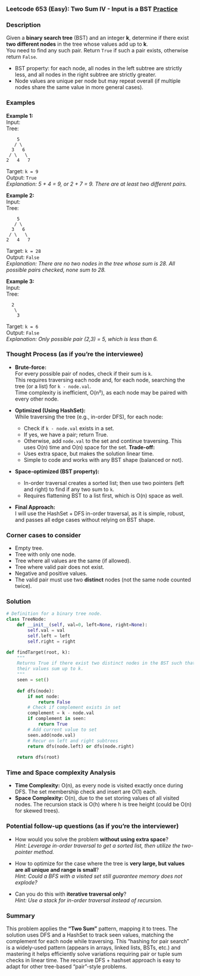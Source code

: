 ### Leetcode 653 (Easy): Two Sum IV - Input is a BST [Practice](https://leetcode.com/problems/two-sum-iv-input-is-a-bst)

### Description  
Given a **binary search tree** (BST) and an integer **k**, determine if there exist **two different nodes** in the tree whose values add up to **k**.  
You need to find any such pair. Return `True` if such a pair exists, otherwise return `False`.  
- BST property: for each node, all nodes in the left subtree are strictly less, and all nodes in the right subtree are strictly greater.  
- Node values are unique per node but may repeat overall (if multiple nodes share the same value in more general cases).

### Examples  

**Example 1:**  
Input:  
Tree:  
```
    5
   / \
  3   6
 / \   \
2   4   7
```  
Target: `k = 9`  
Output: `True`  
*Explanation: 5 + 4 = 9, or 2 + 7 = 9. There are at least two different pairs.*

**Example 2:**  
Input:  
Tree:  
```
    5
   / \
  3   6
 / \   \
2   4   7
```  
Target: `k = 28`  
Output: `False`  
*Explanation: There are no two nodes in the tree whose sum is 28. All possible pairs checked, none sum to 28.*

**Example 3:**  
Input:  
Tree:  
```
  2
   \
    3
```  
Target: `k = 6`  
Output: `False`  
*Explanation: Only possible pair (2,3) = 5, which is less than 6.*

### Thought Process (as if you’re the interviewee)  

- **Brute-force:**  
  For every possible pair of nodes, check if their sum is `k`.  
  This requires traversing each node and, for each node, searching the tree (or a list) for `k - node.val`.  
  Time complexity is inefficient, O(n²), as each node may be paired with every other node.

- **Optimized (Using HashSet):**  
  While traversing the tree (e.g., in-order DFS), for each node:
    - Check if `k - node.val` exists in a set.
    - If yes, we have a pair; return True.
    - Otherwise, add `node.val` to the set and continue traversing.
  This uses O(n) time and O(n) space for the set.
  **Trade-off:**  
  - Uses extra space, but makes the solution linear time.
  - Simple to code and works with any BST shape (balanced or not).

- **Space-optimized (BST property):**
  - In-order traversal creates a sorted list; then use two pointers (left and right) to find if any two sum to `k`.
  - Requires flattening BST to a list first, which is O(n) space as well.

- **Final Approach:**  
  I will use the HashSet + DFS in-order traversal, as it is simple, robust, and passes all edge cases without relying on BST shape.

### Corner cases to consider  
- Empty tree.
- Tree with only one node.
- Tree where all values are the same (if allowed).
- Tree where valid pair does not exist.
- Negative and positive values.
- The valid pair must use two **distinct** nodes (not the same node counted twice).

### Solution

```python
# Definition for a binary tree node.
class TreeNode:
    def __init__(self, val=0, left=None, right=None):
        self.val = val
        self.left = left
        self.right = right

def findTarget(root, k):
    """
    Returns True if there exist two distinct nodes in the BST such that
    their values sum up to k.
    """
    seen = set()
    
    def dfs(node):
        if not node:
            return False
        # Check if complement exists in set
        complement = k - node.val
        if complement in seen:
            return True
        # Add current value to set
        seen.add(node.val)
        # Recur on left and right subtrees
        return dfs(node.left) or dfs(node.right)
    
    return dfs(root)
```

### Time and Space complexity Analysis  

- **Time Complexity:** O(n), as every node is visited exactly once during DFS. The set membership check and insert are O(1) each.
- **Space Complexity:** O(n), due to the set storing values of all visited nodes. The recursion stack is O(h) where h is tree height (could be O(n) for skewed trees).

### Potential follow-up questions (as if you’re the interviewer)  

- How would you solve the problem **without using extra space**?  
  *Hint: Leverage in-order traversal to get a sorted list, then utilize the two-pointer method.*

- How to optimize for the case where the tree is **very large, but values are all unique and range is small**?  
  *Hint: Could a BFS with a visited set still guarantee memory does not explode?*

- Can you do this with **iterative traversal only**?  
  *Hint: Use a stack for in-order traversal instead of recursion.*

### Summary
This problem applies the **“Two Sum”** pattern, mapping it to trees. The solution uses DFS and a HashSet to track seen values, matching the complement for each node while traversing. This “hashing for pair search” is a widely-used pattern (appears in arrays, linked lists, BSTs, etc.) and mastering it helps efficiently solve variations requiring pair or tuple sum checks in linear time. The recursive DFS + hashset approach is easy to adapt for other tree-based “pair”-style problems.